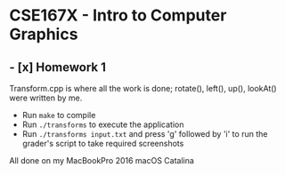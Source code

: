 # CSE167X - Intro to Computer Graphics 

## - [x] Homework 1

Transform.cpp is where all the work is done; rotate(), left(), up(), lookAt() were written by me.

* Run `make` to compile
* Run `./transforms` to execute the application
* Run `./transforms input.txt` and press 'g' followed by 'i' to run the grader's script to take required screenshots

All done on my MacBookPro 2016 macOS Catalina
